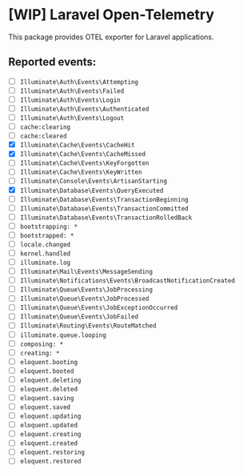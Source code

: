 # [WIP] Laravel Open-Telemetry
This package provides OTEL exporter for Laravel applications.

## Reported events:
- [ ] `Illuminate\Auth\Events\Attempting`
- [ ] `Illuminate\Auth\Events\Failed`
- [ ] `Illuminate\Auth\Events\Login`
- [ ] `Illuminate\Auth\Events\Authenticated`
- [ ] `Illuminate\Auth\Events\Logout`
- [ ] `cache:clearing`
- [ ] `cache:cleared`
- [x] `Illuminate\Cache\Events\CacheHit`
- [x] `Illuminate\Cache\Events\CacheMissed`
- [ ] `Illuminate\Cache\Events\KeyForgotten`
- [ ] `Illuminate\Cache\Events\KeyWritten`
- [ ] `Illuminate\Console\Events\ArtisanStarting`
- [x] `Illuminate\Database\Events\QueryExecuted`
- [ ] `Illuminate\Database\Events\TransactionBeginning`
- [ ] `Illuminate\Database\Events\TransactionCommitted`
- [ ] `Illuminate\Database\Events\TransactionRolledBack`
- [ ] `bootstrapping: *`
- [ ] `bootstrapped: *`
- [ ] `locale.changed`
- [ ] `kernel.handled`
- [ ] `illuminate.log`
- [ ] `Illuminate\Mail\Events\MessageSending`
- [ ] `Illuminate\Notifications\Events\BroadcastNotificationCreated`
- [ ] `Illuminate\Queue\Events\JobProcessing`
- [ ] `Illuminate\Queue\Events\JobProcessed`
- [ ] `Illuminate\Queue\Events\JobExceptionOccurred`
- [ ] `Illuminate\Queue\Events\JobFailed`
- [ ] `Illuminate\Routing\Events\RouteMatched`
- [ ] `illuminate.queue.looping`
- [ ] `composing: *`
- [ ] `creating: *`
- [ ] `eloquent.booting`
- [ ] `eloquent.booted`
- [ ] `eloquent.deleting`
- [ ] `eloquent.deleted`
- [ ] `eloquent.saving`
- [ ] `eloquent.saved`
- [ ] `eloquent.updating`
- [ ] `eloquent.updated`
- [ ] `eloquent.creating`
- [ ] `eloquent.created`
- [ ] `eloquent.restoring`
- [ ] `eloquent.restored`
